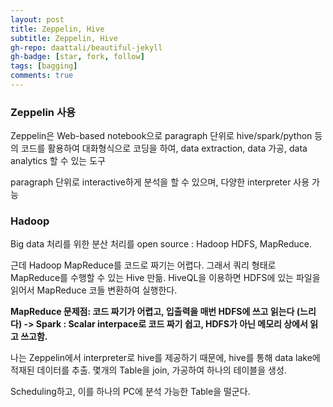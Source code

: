 ```yaml
---
layout: post
title: Zeppelin, Hive
subtitle: Zeppelin, Hive
gh-repo: daattali/beautiful-jekyll
gh-badge: [star, fork, follow]
tags: [bagging]
comments: true
---
```


### Zeppelin 사용

Zeppelin은 Web-based notebook으로 paragraph 단위로 hive/spark/python 등의 코드를 활용하여 대화형식으로 코딩을 하여, data extraction, data 가공, data analytics 할 수 있는 도구

paragraph 단위로 interactive하게 분석을 할 수 있으며, 다양한 interpreter 사용 가능

### Hadoop

Big data 처리를 위한 분산 처리를 open source : Hadoop HDFS, MapReduce. 

근데 Hadoop MapReduce를 코드로 짜기는 어렵다. 그래서 쿼리 형태로 MapReduce를 수행할 수 있는 Hive 만듦. HiveQL을 이용하면 HDFS에 있는 파일을 읽어서 MapReduce 코들 변환하여 실행한다.

**MapReduce 문제점: 코드 짜기가 어렵고, 입출력을 매번 HDFS에 쓰고 읽는다 (느리다) -> Spark : Scalar interpace로 코드 짜기 쉽고, HDFS가 아닌 메모리 상에서 읽고 쓰고함.**

나는 Zeppelin에서 interpreter로 hive를 제공하기 때문에, hive를 통해 data lake에 적재된 데이터를 추출. 몇개의 Table을 join, 가공하여 하나의 테이블을 생성.

Scheduling하고, 이를 하나의 PC에 분석 가능한 Table을 떨군다.
